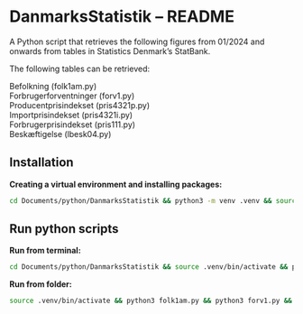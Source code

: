 # DanmarksStatistik – README

A Python script that retrieves the following figures from 01/2024 and onwards from tables in Statistics Denmark’s StatBank.  

The following tables can be retrieved:

Befolkning (folk1am.py)  
Forbrugerforventninger (forv1.py)  
Producentprisindekset (pris4321p.py)  
Importprisindekset (pris4321i.py)  
Forbrugerprisindekset (pris111.py)   
Beskæftigelse (lbesk04.py)

## Installation

**Creating a virtual environment and installing packages:**
```zsh
cd Documents/python/DanmarksStatistik && python3 -m venv .venv && source .venv/bin/activate && pip install --upgrade pip denstatbank pandas pyjstat && deactivate && cd ../../../
```

## Run python scripts

**Run from terminal:**
```zsh
cd Documents/python/DanmarksStatistik && source .venv/bin/activate && python3 folk1am.py && python3 forv1.py && python3 pris4321p.py && python3 pris4321i.py && python3 pris111.py && python3 sblon1.py && python3 lbesk04.py && deactivate && cd ../../../
```

**Run from folder:**
```zsh
source .venv/bin/activate && python3 folk1am.py && python3 forv1.py && python3 pris4321p.py && python3 pris4321i.py && python3 pris111.py && python3 lbesk04.py && deactivate
```

